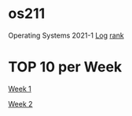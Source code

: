 # os211
Operating Systems 2021-1
[Log](https://angelindepthios.github.io/os211/TXT/mylog.txt) [rank](https://angelindepthios.github.io/os211/TXT/myrank.txt)

# TOP 10 per Week

[Week 1](https://angelindepthios.github.io/os211/w01)

[Week 2](https://angelindepthios.github.io/os211/w02)
